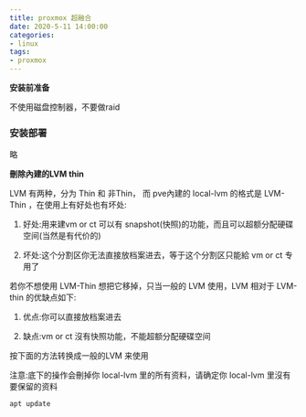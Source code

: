 ```yaml
---
title: proxmox 超融合
date: 2020-5-11 14:00:00
categories: 
- linux
tags:
- proxmox
---
```




**安装前准备**

不使用磁盘控制器，不要做raid



### 安装部署

略



**刪除內建的LVM thin**

LVM 有两种，分为 Thin 和 非Thin， 而 pve內建的 local-lvm 的格式是 LVM-Thin ，在使用上有好处也有坏处:

1) 好处:用来建vm or ct 可以有 snapshot(快照)的功能，而且可以超额分配硬碟空间(当然是有代价的)

2) 坏处:这个分割区你无法直接放档案进去，等于这个分割区只能給 vm or ct 专用了

若你不想使用 LVM-Thin 想把它移掉，只当一般的 LVM 使用，LVM 相对于 LVM-thin 的优缺点如下:

1) 优点:你可以直接放档案进去

2) 缺点:vm or ct 沒有快照功能，不能超额分配硬碟空间

按下面的方法转换成一般的LVM 来使用

注意:底下的操作会刪掉你 local-lvm 里的所有资料，请确定你 local-lvm 里沒有要保留的资料





```bash
apt update
```
